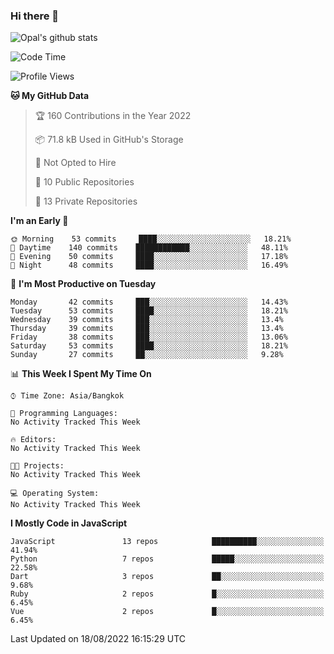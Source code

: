 ### Hi there 👋

![Opal's github stats](https://github-readme-stats.vercel.app/api?username=coolkidneversleep&count_private=true&show_icons=true&theme=radical)


<!--START_SECTION:waka-->
![Code Time](http://img.shields.io/badge/Code%20Time-64%20hrs%2038%20mins-blue)

![Profile Views](http://img.shields.io/badge/Profile%20Views-0-blue)

**🐱 My GitHub Data** 

> 🏆 160 Contributions in the Year 2022
 > 
> 📦 71.8 kB Used in GitHub's Storage 
 > 
> 🚫 Not Opted to Hire
 > 
> 📜 10 Public Repositories 
 > 
> 🔑 13 Private Repositories  
 > 
**I'm an Early 🐤** 

```text
🌞 Morning    53 commits     ████░░░░░░░░░░░░░░░░░░░░░   18.21% 
🌆 Daytime    140 commits    ████████████░░░░░░░░░░░░░   48.11% 
🌃 Evening    50 commits     ████░░░░░░░░░░░░░░░░░░░░░   17.18% 
🌙 Night      48 commits     ████░░░░░░░░░░░░░░░░░░░░░   16.49%

```
📅 **I'm Most Productive on Tuesday** 

```text
Monday       42 commits     ███░░░░░░░░░░░░░░░░░░░░░░   14.43% 
Tuesday      53 commits     ████░░░░░░░░░░░░░░░░░░░░░   18.21% 
Wednesday    39 commits     ███░░░░░░░░░░░░░░░░░░░░░░   13.4% 
Thursday     39 commits     ███░░░░░░░░░░░░░░░░░░░░░░   13.4% 
Friday       38 commits     ███░░░░░░░░░░░░░░░░░░░░░░   13.06% 
Saturday     53 commits     ████░░░░░░░░░░░░░░░░░░░░░   18.21% 
Sunday       27 commits     ██░░░░░░░░░░░░░░░░░░░░░░░   9.28%

```


📊 **This Week I Spent My Time On** 

```text
⌚︎ Time Zone: Asia/Bangkok

💬 Programming Languages: 
No Activity Tracked This Week

🔥 Editors: 
No Activity Tracked This Week

🐱‍💻 Projects: 
No Activity Tracked This Week

💻 Operating System: 
No Activity Tracked This Week

```

**I Mostly Code in JavaScript** 

```text
JavaScript               13 repos            ██████████░░░░░░░░░░░░░░░   41.94% 
Python                   7 repos             █████░░░░░░░░░░░░░░░░░░░░   22.58% 
Dart                     3 repos             ██░░░░░░░░░░░░░░░░░░░░░░░   9.68% 
Ruby                     2 repos             █░░░░░░░░░░░░░░░░░░░░░░░░   6.45% 
Vue                      2 repos             █░░░░░░░░░░░░░░░░░░░░░░░░   6.45%

```



 Last Updated on 18/08/2022 16:15:29 UTC
<!--END_SECTION:waka-->
